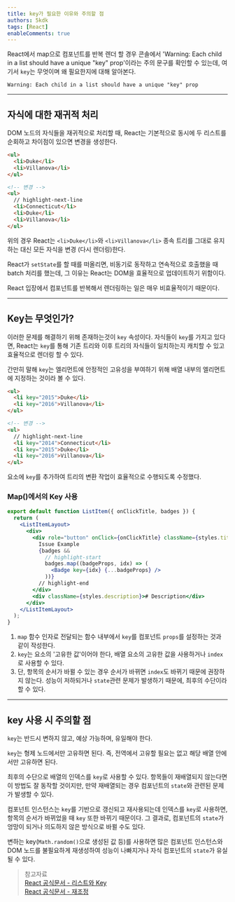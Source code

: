 ```yaml
---
title: key가 필요한 이유와 주의할 점
authors: 5kdk
tags: [React]
enableComments: true
---
```


React에서 map으로 컴포넌트를 반복 렌더 할 경우 콘솔에서 'Warning: Each child in a list should have a unique "key" prop'이라는 주의 문구를 확인할 수 있는데, 여기서 `key`는 무엇이며 왜 필요한지에 대해 알아본다.

```
Warning: Each child in a list should have a unique "key" prop
```

<!--truncate-->

---

## 자식에 대한 재귀적 처리

DOM 노드의 자식들을 재귀적으로 처리할 때, React는 기본적으로 동시에 두 리스트를 순회하고 차이점이 있으면 변경을 생성한다.

```html
<ul>
  <li>Duke</li>
  <li>Villanova</li>
</ul>

<!-- 변경 -->
<ul>
  // highlight-next-line
  <li>Connecticut</li>
  <li>Duke</li>
  <li>Villanova</li>
</ul>
```

위의 경우 React는 `<li>Duke</li>`와 `<li>Villanova</li>` 종속 트리를 그대로 유지하는 대신 모든 자식을 변경 (다시 렌더링)한다.

React가 `setState`를 할 때를 떠올리면, 비동기로 동작하고 연속적으로 호출했을 때 batch 처리를 했는데, 그 이유는 React는 DOM을 효율적으로 업데이트하기 위함이다.

React 입장에서 컴포넌트를 반복해서 렌더링하는 일은 매우 비효율적이기 때문이다.

---

## Key는 무엇인가?

이러한 문제를 해결하기 위해 존재하는것이 `key` 속성이다. 자식들이 `key`를 가지고 있다면, React는 `key`를 통해 기존 트리와 이후 트리의 자식들이 일치하는지 캐치할 수 있고 효율적으로 렌더링 할 수 있다.

간만히 말해 `key`는 엘리먼트에 안정적인 고유성을 부여하기 위해 배열 내부의 엘리먼트에 지정하는 것이라 볼 수 있다.

```html
<ul>
  <li key="2015">Duke</li>
  <li key="2016">Villanova</li>
</ul>

<!-- 변경 -->
<ul>
  // highlight-next-line
  <li key="2014">Connecticut</li>
  <li key="2015">Duke</li>
  <li key="2016">Villanova</li>
</ul>
```

요소에 `key`를 추가하여 트리의 변환 작업이 효율적으로 수행되도록 수정했다.

### Map()에서의 Key 사용

```jsx
export default function ListItem({ onClickTitle, badges }) {
  return (
    <ListItemLayout>
      <div>
        <div role="button" onClick={onClickTitle} className={styles.title}>
          Issue Example
          {badges &&
            // highlight-start
            badges.map((badgeProps, idx) => (
              <Badge key={idx} {...badgeProps} />
            ))}
          // highlight-end
        </div>
        <div className={styles.description}># Description</div>
      </div>
    </ListItemLayout>
  );
}
```

1. `map` 함수 인자로 전달되는 함수 내부에서 `key`를 컴포넌트 `props`를 설정하는 것과 같이 작성한다.
2. `key`는 요소의 '고유한 값'이어야 한다, 배열 요소의 고유한 값을 사용하거나 `index`로 사용할 수 있다.
3. 단, 항목의 순서가 바뀔 수 있는 경우 순서가 바뀌면 `index`도 바뀌기 때문에 권장하지 않는다. 성능이 저하되거나 `state`관련 문제가 발생하기 때문에, 최후의 수단이라 할 수 있다.

---

## key 사용 시 주의할 점

`key`는 반드시 변하지 않고, 예상 가능하며, 유일해야 한다.

`key`는 형제 노드에서만 고유하면 된다. 즉, 전역에서 고유할 필요는 없고 해당 배열 안에서만 고유하면 된다.

최후의 수단으로 배열의 인덱스를 `key`로 사용할 수 있다. 항목들이 재배열되지 않는다면 이 방법도 잘 동작할 것이지만, 만약 재배열되는 경우 컴포넌트의 `state`와 관련된 문제가 발생할 수 있다.

컴포넌트 인스턴스는 `key`를 기반으로 갱신되고 재사용되는데 인덱스를 `key`로 사용하면, 항목의 순서가 바뀌었을 때 `key` 또한 바뀌기 때문이다. 그 결과로, 컴포넌트의 `state`가 엉망이 되거나 의도하지 않은 방식으로 바뀔 수도 있다.

변하는 key(`Math.random()`으로 생성된 값 등)를 사용하면 많은 컴포넌트 인스턴스와 DOM 노드를 불필요하게 재생성하여 성능이 나빠지거나 자식 컴포넌트의 `state`가 유실될 수 있다.

> 참고자료  
> [React 공식문서 - 리스트와 Key](https://ko.reactjs.org/docs/lists-and-keys)  
> [React 공식문서 - 재조정](https://ko.reactjs.org/docs/reconciliation)
